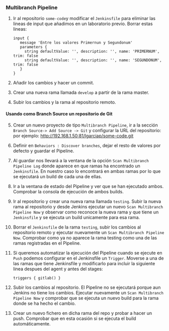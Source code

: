 ### Multibranch Pipeline

1. Ir al repositorio `some-code`y modificar el `Jenkinsfile` para eliminar las lineas de input que añadimos en un laboratorio previo. Borrar estas lineas:

       input {
          message 'Entre los valores Primernun y Segundonum'
          parameters {
            string defaultValue: '', description: '', name: 'PRIMERNUM', trim: false
            string defaultValue: '', description: '', name: 'SEGUNDONUM', trim: false
          }
       }

2. Añadir los cambios y hacer un commit.

3. Crear una nueva rama llamada `develop` a partir de la rama master.

4. Subir los cambios y la rama al repositorio remoto.

#### Usando como Branch Source un repositorio de Git

5. Crear un nuevo proyecto de tipo `Multibranch Pipeline`, ir a la sección `Branch Source-> Add Source -> Git` y configurar la URL del repositorio: por ejemplo: http://192.168.1.50:81/lgarciap/some-code.git

6. Definir en `Behaviors : Discover branches`, dejar el resto de valores por defecto y guardar el Pipeline.

7. Al guardar nos llevará a la ventana de la opción `Scan Multibranch Pipeline Log` donde aparece en que ramas ha encontrado un `Jenkinsfile`. En nuestro caso lo encontrará en ambas ramas por lo que se ejecutará un build de cada una de ellas.

8. Ir a la ventana de estado del Pipeline y ver que se han ejecutado ambos. Comprobar la consola de ejecución de ambos builds.

9. Ir al repositorio y crear una nueva rama llamada `testing`. Subir la nueva rama al repositorio y desde Jenkins ejecutar un nuevo `Scan Multibranch Pipeline Now` y observar como reconoce la nueva rama y que tiene un `Jenkinsfile` y se ejecuta un build unicamente para esa rama.

10. Borrar el `Jenkinsfile` de la rama `testing`, subir los cambios al repositorio remoto y ejecutar nuevamente un `Scan Multibranch Pipeline Now`. Comprobar como ya no aparece la rama testing como una de las ramas registradas en el Pipeline.

11. Si queremos automatizar la ejecución del Pipeline cuando se ejecute en `Push` podemos configurar en el Jenkinsfile un `Trigger`. Moverse a una de las ramas que tiene Jenkinsfile y modificarlo para incluir la siguiente linea despues del agent y antes del stages:

        triggers { gitlab() }

12. Subir los cambios al repositorio. El Pipeline no se ejecutará porque aun Jenkins no tiene los cambios. Ejecutar nuevamente un `Scan Multibranch Pipeline Now` y comprobar que se ejecuta un nuevo build para la rama donde se ha hecho el cambio.

13. Crear un nuevo fichero en dicha rama del repo y probar a hacer un push. Comprobar que en esta ocasión si se ejecuta el build automáticamente.
